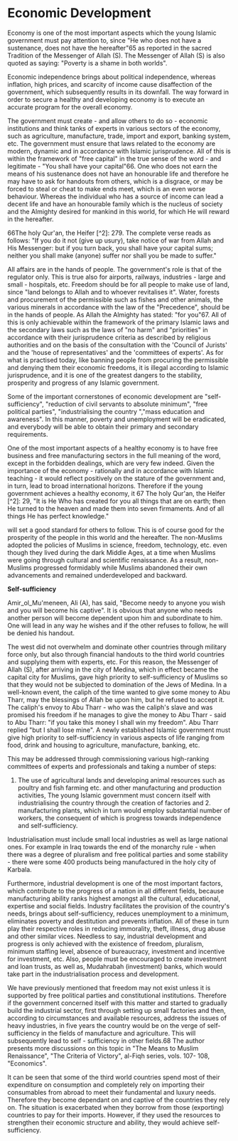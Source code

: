 Economic Development
====================

Economy is one of the most important aspects which the young Islamic
government must pay attention to, since "He who does not have a
sustenance, does not have the hereafter"65 as reported in the sacred
Tradition of the Messenger of Allah (S). The Messenger of Allah (S) is
also quoted as saying: "Poverty is a shame in both worlds".

Economic independence brings about political independence, whereas
inflation, high prices, and scarcity of income cause disaffection of the
government, which subsequently results in its downfall. The way forward
in order to secure a healthy and developing economy is to execute an
accurate program for the overall economy.

The government must create - and allow others to do so - economic
institutions and think tanks of experts in various sectors of the
economy, such as agriculture, manufacture, trade, import and export,
banking system, etc. The government must ensure that laws related to the
economy are modern, dynamic and in accordance with Islamic
jurisprudence. All of this is within the framework of "free capital" in
the true sense of the word - and legitimate - "You shall have your
capital"66. One who does not earn the means of his sustenance does not
have an honourable life and therefore he may have to ask for handouts
from others, which is a disgrace, or may be forced to steal or cheat to
make ends meet, which is an even worse behaviour. Whereas the individual
who has a source of income can lead a decent life and have an honourable
family which is the nucleus of society and the Almighty desired for
mankind in this world, for which He will reward in the hereafter.

66The holy Qur'an, the Heifer [^2]: 279. The complete verse reads as
follows: "If you do it not (give up usury), take notice of war from
Allah and His Messenger: but if you turn back, you shall have your
capital sums; neither you shall make (anyone) suffer nor shall you be
made to suffer."

All affairs are in the hands of people. The government's role is that
of the regulator only. This is true also for airports, railways,
industries - large and small - hospitals, etc. Freedom should be for all
people to make use of land, since "land belongs to Allah and to whoever
revitalises it". Water, forests and procurement of the permissible such
as fishes and other animals, the various minerals in accordance with the
law of the "Precedence", should be in the hands of people. As Allah the
Almighty has stated: "for you"67. All of this is only achievable within
the framework of the primary Islamic laws and the secondary laws such as
the laws of "no harm" and "priorities" in accordance with their
jurisprudence criteria as described by religious authorities and on the
basis of the consultation with the 'Council of Jurists' and the 'house
of representatives' and the 'committees of experts'. As for what is
practised today, like banning people from procuring the permissible and
denying them their economic freedoms, it is illegal according to Islamic
jurisprudence, and it is one of the greatest dangers to the stability,
prosperity and progress of any Islamic government.

Some of the important cornerstones of economic development are
"self-sufficiency", "reduction of civil servants to absolute minimum",
"free political parties", "industrialising the country ","mass education
and awareness". In this manner, poverty and unemployment will be
eradicated, and everybody will be able to obtain their primary and
secondary requirements.

One of the most important aspects of a healthy economy is to have free
business and free manufacturing sectors in the full meaning of the word,
except in the forbidden dealings, which are very few indeed. Given the
importance of the economy - rationally and in accordance with Islamic
teaching - it would reflect positively on the stature of the government
and, in turn, lead to broad international horizons. Therefore if the
young government achieves a healthy economy, it 67 The holy Qur'an, the
Heifer [^2]: 29, "It is He Who has created for you all things that are on
earth; then He turned to the heaven and made them into seven firmaments.
And of all things He has perfect knowledge."

will set a good standard for others to follow. This is of course good
for the prosperity of the people in this world and the hereafter. The
non-Muslims adopted the policies of Muslims in science, freedom,
technology, etc. even though they lived during the dark Middle Ages, at
a time when Muslims were going through cultural and scientific
renaissance. As a result, non-Muslims progressed formidably while
Muslims abandoned their own advancements and remained underdeveloped and
backward.

**Self-sufficiency**

Amir\_ol\_Mu'meneen, Ali (A), has said, "Become needy to anyone you
wish and you will become his captive". It is obvious that anyone who
needs another person will become dependent upon him and subordinate to
him. One will lead in any way he wishes and if the other refuses to
follow, he will be denied his handout.

The west did not overwhelm and dominate other countries through
military force only, but also through financial handouts to the third
world countries and supplying them with experts, etc. For this reason,
the Messenger of Allah (S), after arriving in the city of Medina, which
in effect became the capital city for Muslims, gave high priority to
self-sufficiency of Muslims so that they would not be subjected to
domination of the Jews of Medina. In a well-known event, the caliph of
the time wanted to give some money to Abu Tharr, may the blessings of
Allah be upon him, but he refused to accept it. The caliph's envoy to
Abu Tharr - who was the caliph's slave and was promised his freedom if
he manages to give the money to Abu Tharr - said to Abu Tharr: "if you
take this money I shall win my freedom". Abu Tharr replied "but I shall
lose mine". A newly established Islamic government must give high
priority to self-sufficiency in various aspects of life ranging from
food, drink and housing to agriculture, manufacture, banking, etc.

This may be addressed through commissioning various high-ranking
committees of experts and professionals and taking a number of steps:

1. The use of agricultural lands and developing animal resources such
as poultry and fish farming etc. and other manufacturing and production
activities, The young Islamic government must concern itself with
industrialising the country through the creation of factories and 2.
manufacturing plants, which in turn would employ substantial number of
workers, the consequent of which is progress towards independence and
self-sufficiency.

Industrialisation must include small local industries as well as large
national ones. For example in Iraq towards the end of the monarchy
rule - when there was a degree of pluralism and free political parties
and some stability - there were some 400 products being manufactured in
the holy city of Karbala.

Furthermore, industrial development is one of the most important
factors, which contribute to the progress of a nation in all different
fields, because manufacturing ability ranks highest amongst all the
cultural, educational, expertise and social fields. Industry facilitates
the provision of the country's needs, brings about self-sufficiency,
reduces unemployment to a minimum, eliminates poverty and destitution
and prevents inflation. All of these in turn play their respective roles
in reducing immorality, theft, illness, drug abuse and other similar
vices. Needless to say, industrial development and progress is only
achieved with the existence of freedom, pluralism, minimum staffing
level, absence of bureaucracy, investment and incentive for investment,
etc. Also, people must be encouraged to create investment and loan
trusts, as well as, Mudahrabah (investment) banks, which would take part
in the industrialisation process and development.

We have previously mentioned that freedom may not exist unless it is
supported by free political parties and constitutional institutions.
Therefore if the government concerned itself with this matter and
started to gradually build the industrial sector, first through setting
up small factories and then, according to circumstances and available
resources, address the issues of heavy industries, in five years the
country would be on the verge of self-sufficiency in the fields of
manufacture and agriculture. This will subsequently lead to self -
sufficiency in other fields.68 The author presents more discussions on
this topic in "The Means to Muslim Renaissance", "The Criteria of
Victory", al-Fiqh series, vols. 107- 108, "Economics".

It can be seen that some of the third world countries spend most of
their expenditure on consumption and completely rely on importing their
consumables from abroad to meet their fundamental and luxury needs.
Therefore they become dependant on and captive of the countries they
rely on. The situation is exacerbated when they borrow from those
(exporting) countries to pay for their imports. However, if they used
the resources to strengthen their economic structure and ability, they
would achieve self-sufficiency.


